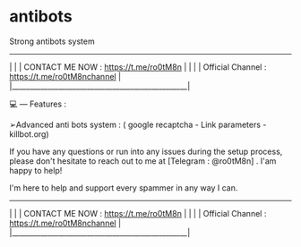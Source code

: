 # antibots
Strong antibots system
 _________________________________________________
| 						  |
|    CONTACT ME NOW : https://t.me/ro0tM8n        |
|                                                 |
| Official Channel : https://t.me/ro0tM8nchannel  |
|_________________________________________________|


💻 — Features :

➢Advanced anti bots system : ( google recaptcha - Link parameters - killbot.org)


If you have any questions or run into any issues during the setup process, please don't hesitate to reach out to me  at [Telegram : @ro0tM8n] . I'am happy to help!

I'm here to help and support every spammer in any way I can.


 _________________________________________________
| 						  |
|    CONTACT ME NOW : https://t.me/ro0tM8n        |
|                                                 |
| Official Channel : https://t.me/ro0tM8nchannel  |
|_________________________________________________|
